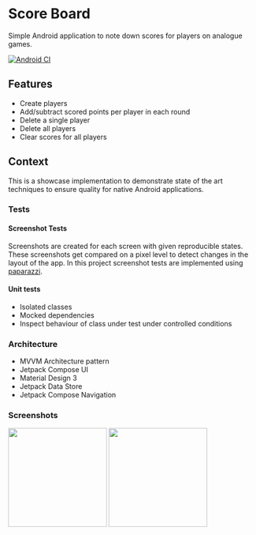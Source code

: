 # Score Board

Simple Android application to note down scores for players on analogue games.

[![Android CI](https://github.com/MHPtweidinger/ScoreBoard/actions/workflows/android.yml/badge.svg)](https://github.com/MHPtweidinger/ScoreBoard/actions/workflows/android.yml)

## Features

- Create players
- Add/subtract scored points per player in each round
- Delete a single player
- Delete all players
- Clear scores for all players


## Context 

This is a showcase implementation to demonstrate state of the art techniques to ensure quality for native Android applications. 

### Tests

#### Screenshot Tests
Screenshots are created for each screen with given reproducible states. These screenshots get compared on a pixel level to detect changes in the layout of the app. 
In this project screenshot tests are implemented using [paparazzi](https://github.com/cashapp/paparazzi).

#### Unit tests
- Isolated classes
- Mocked dependencies
- Inspect behaviour of class under test under controlled conditions


### Architecture
- MVVM Architecture pattern
- Jetpack Compose UI
- Material Design 3
- Jetpack Data Store
- Jetpack Compose Navigation

### Screenshots

<image width ="200" src="https://user-images.githubusercontent.com/24413483/210062906-603bfe32-4610-4ca2-a343-69082f8bdf76.png"/> <image width ="200" src="https://media.githubusercontent.com/media/MHPtweidinger/ScoreBoard/main/screenshottests/src/test/snapshots/images/de.tobsinger.screenshottests_PreviewScreenshotTests_screenshotTests%5BDefault%20Group%20-%20UpdateScoreComposePreview%2CPIXEL_5_DARK%5D.png"/>


